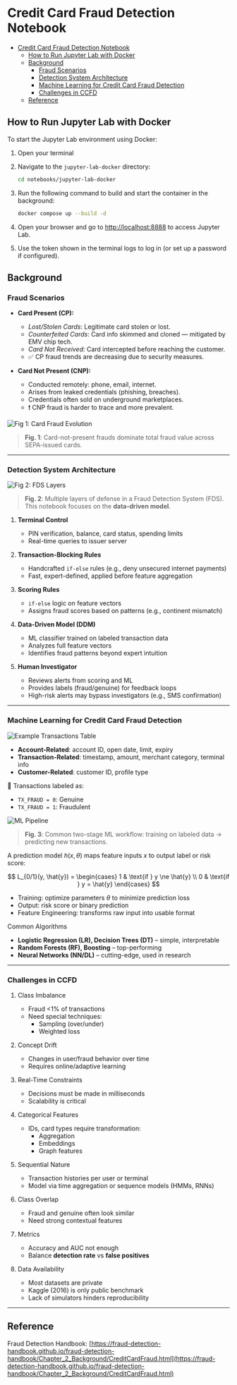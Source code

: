# Credit Card Fraud Detection Notebook

<!--toc:start-->

- [Credit Card Fraud Detection Notebook](#credit-card-fraud-detection-notebook)
  - [How to Run Jupyter Lab with Docker](#how-to-run-jupyter-lab-with-docker)
  - [Background](#background)
    - [Fraud Scenarios](#fraud-scenarios)
    - [Detection System Architecture](#detection-system-architecture)
    - [Machine Learning for Credit Card Fraud Detection](#machine-learning-for-credit-card-fraud-detection)
    - [Challenges in CCFD](#challenges-in-ccfd)
  - [Reference](#reference)
  <!--toc:end-->

## How to Run Jupyter Lab with Docker

To start the Jupyter Lab environment using Docker:

1. Open your terminal
2. Navigate to the `jupyter-lab-docker` directory:

   ```bash
   cd notebooks/jupyter-lab-docker
   ```

3. Run the following command to build and start the container in the background:

   ```bash
   docker compose up --build -d
   ```

4. Open your browser and go to <http://localhost:8888> to access Jupyter Lab.
5. Use the token shown in the terminal logs to log in (or set up a password if configured).

## Background

### Fraud Scenarios

- **Card Present (CP):**

  - _Lost/Stolen Cards_: Legitimate card stolen or lost.
  - _Counterfeited Cards_: Card info skimmed and cloned — mitigated by EMV chip tech.
  - _Card Not Received_: Card intercepted before reaching the customer.
  - ✅ CP fraud trends are decreasing due to security measures.

- **Card Not Present (CNP):**

  - Conducted remotely: phone, email, internet.
  - Arises from leaked credentials (phishing, breaches).
  - Credentials often sold on underground marketplaces.
  - ❗ CNP fraud is harder to trace and more prevalent.

![Fig 1: Card Fraud Evolution](./experiment/images/card-fraud-evolution.png)

> **Fig. 1**: Card-not-present frauds dominate total fraud value across SEPA-issued cards.

---

### Detection System Architecture

![Fig 2: FDS Layers](./experiment/images/fds-layer.png)

> **Fig. 2**: Multiple layers of defense in a Fraud Detection System (FDS). This notebook focuses on the **data-driven model**.

1. **Terminal Control**

   - PIN verification, balance, card status, spending limits
   - Real-time queries to issuer server

2. **Transaction-Blocking Rules**

   - Handcrafted `if-else` rules (e.g., deny unsecured internet payments)
   - Fast, expert-defined, applied before feature aggregation

3. **Scoring Rules**

   - `if-else` logic on feature vectors
   - Assigns fraud scores based on patterns (e.g., continent mismatch)

4. **Data-Driven Model (DDM)**

   - ML classifier trained on labeled transaction data
   - Analyzes full feature vectors
   - Identifies fraud patterns beyond expert intuition

5. **Human Investigator**

   - Reviews alerts from scoring and ML
   - Provides labels (fraud/genuine) for feedback loops
   - High-risk alerts may bypass investigators (e.g., SMS confirmation)

---

### Machine Learning for Credit Card Fraud Detection

![Example Transactions Table](./experiment/images/sample-transaction.png)

- **Account-Related**: account ID, open date, limit, expiry
- **Transaction-Related**: timestamp, amount, merchant category, terminal info
- **Customer-Related**: customer ID, profile type

📌 Transactions labeled as:

- `TX_FRAUD = 0`: Genuine
- `TX_FRAUD = 1`: Fraudulent

![ML Pipeline](./experiment/images/baseline_ML_workflow_subset.png)

> **Fig. 3**: Common two-stage ML workflow: training on labeled data → predicting new transactions.

A prediction model $h(x, \theta)$ maps feature inputs $x$ to output label or risk score:

$$
L_{0/1}(y, \hat{y}) =
\begin{cases}
1 & \text{if } y \ne \hat{y} \\
0 & \text{if } y = \hat{y}
\end{cases}
$$

- Training: optimize parameters $\theta$ to minimize prediction loss
- Output: risk score or binary prediction
- Feature Engineering: transforms raw input into usable format

Common Algorithms

- **Logistic Regression (LR), Decision Trees (DT)** – simple, interpretable
- **Random Forests (RF), Boosting** – top-performing
- **Neural Networks (NN/DL)** – cutting-edge, used in research

---

### Challenges in CCFD

1. Class Imbalance

   - Fraud <1% of transactions
   - Need special techniques:
     - Sampling (over/under)
     - Weighted loss

2. Concept Drift

   - Changes in user/fraud behavior over time
   - Requires online/adaptive learning

3. Real-Time Constraints

   - Decisions must be made in milliseconds
   - Scalability is critical

4. Categorical Features

   - IDs, card types require transformation:
     - Aggregation
     - Embeddings
     - Graph features

5. Sequential Nature

   - Transaction histories per user or terminal
   - Model via time aggregation or sequence models (HMMs, RNNs)

6. Class Overlap

   - Fraud and genuine often look similar
   - Need strong contextual features

7. Metrics

   - Accuracy and AUC not enough
   - Balance **detection rate** vs **false positives**

8. Data Availability

   - Most datasets are private
   - Kaggle (2016) is only public benchmark
   - Lack of simulators hinders reproducibility

---

## Reference

Fraud Detection Handbook:
[https://fraud-detection-handbook.github.io/fraud-detection-handbook/Chapter_2_Background/CreditCardFraud.html](https://fraud-detection-handbook.github.io/fraud-detection-handbook/Chapter_2_Background/CreditCardFraud.html)
